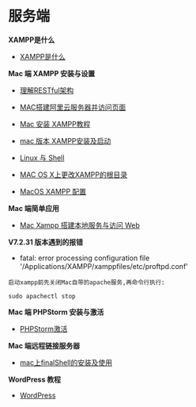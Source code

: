 # 服务端


**XAMPP是什么**

* [XAMPP是什么](https://www.leiue.com/what-is-xampp)


**Mac 端 XAMPP 安装与设置**

* [理解RESTful架构](http://www.ruanyifeng.com/blog/2011/09/restful.html)

* [MAC搭建阿里云服务器并访问页面](https://blog.csdn.net/qq_36812990/article/details/101307224)

* [Mac 安装 XAMPP教程](https://www.jianshu.com/p/613a51aae849)
* [mac 版本 XAMPP安装及启动](https://www.jianshu.com/p/da48bd7c565e)

* [Linux 与 Shell](https://www.runoob.com/linux/linux-tutorial.html)


* [MAC OS X上更改XAMPP的根目录](https://www.jianshu.com/p/6644ed2b61f6)

* [MacOS XAMPP 配置](https://note.youdao.com/ynoteshare1/index.html?id=59b2742f2ddc7a4e6a8110016eb19997&type=note)



**Mac 端简单应用**

* [Mac Xampp 搭建本地服务与访问 Web](https://blog.csdn.net/lxb1113220682/article/details/89642439)



**V7.2.31 版本遇到的报错**

* fatal: error processing configuration file '/Applications/XAMPP/xamppfiles/etc/proftpd.conf'


```
启动xampp前先关闭Mac自带的apache服务,再命令行执行:

sudo apachectl stop
```


**Mac 端 PHPStorm 安装与激活**

* [PHPStorm激活](https://www.jianshu.com/p/cced71c3d82a)



**Mac 端远程链接服务器**

* [mac上finalShell的安装及使用](https://www.jianshu.com/p/334fa00eaf2b)


**WordPress 教程**
* [WordPress](http://www.seo628.com/themes/all-theme)



